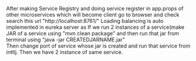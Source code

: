 After making Service Registry and doing service register in app.props of other microservices which will become client go to browser and check search this url "http://localhost:8761/"
Loading balancing is auto implemented in eureka server as If we run 2 instances of a service(make JAR of a service using "mvn clean package" and then run that jar from terminal using "java -jar CREATEDJARNAME.jar"  
Then change port of service whose jar is created and run that service from inttlj. Then we have 2 instance of same service.
